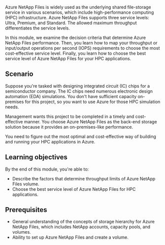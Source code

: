 Azure NetApp Files is widely used as the underlying shared file-storage service in various scenarios, which include high-performance computing (HPC) infrastructure. Azure NetApp Files supports three service levels: Ultra, Premium, and Standard. The allowed maximum throughput differentiates the service levels.

In this module, we examine the decision criteria that determine Azure NetApp Files performance. Then, you learn how to map your throughput or input/output operations per second (IOPS) requirements to choose the most cost-effective service level. Finally, you learn how to choose the best service level of Azure NetApp Files for your HPC applications.

## Scenario

Suppose you're tasked with designing integrated circuit (IC) chips for a semiconductor company. The IC chips need numerous electronic design automation (EDA) simulations. You don't have sufficient capacity on-premises for this project, so you want to use Azure for those HPC simulation needs.

Management wants this project to be completed in a timely and cost-effective manner. You choose Azure NetApp Files as the back-end storage solution because it provides an on-premises-like performance.

You need to figure out the most optimal and cost-effective way of building and running your HPC applications in Azure.

## Learning objectives

By the end of this module, you're able to:

- Describe the factors that determine throughput limits of Azure NetApp Files volume.
- Choose the best service level of Azure NetApp Files for HPC applications.

## Prerequisites

- General understanding of the concepts of storage hierarchy for Azure NetApp Files, which includes NetApp accounts, capacity pools, and volumes.
- Ability to set up Azure NetApp Files and create a volume.
